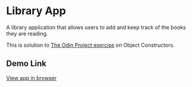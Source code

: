 
Library App
=============

A library application that allows users to add and keep track
of the books they are reading.

This is solution to [The Odin Project exercise](https://www.theodinproject.com/courses/javascript/lessons/library) on Object Constructors.

## Demo Link

[View app in browser](https://omulosi.github.io/library/)
